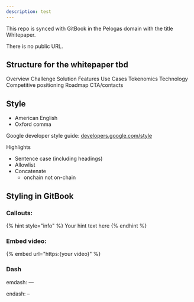 ```yaml
---
description: test
---
```


This repo is synced with GitBook in the Pelogas domain with the title Whitepaper.

There is no public URL.


## Structure for the whitepaper tbd

Overview
Challenge
Solution
Features
Use Cases
Tokenomics
Technology
Competitive positioning
Roadmap
CTA/contacts


## Style

- American English
- Oxford comma

Google developer style guide: [developers.google.com/style](https://developers.google.com/style)

Highlights

- Sentence case (including headings)
- Allowlist 
- Concatenate
	- onchain not on-chain

## Styling in GitBook

### Callouts:

{% hint style="info" %}
Your hint text here
{% endhint %}


### Embed video:
{% embed url="https:{your video}" %}

### Dash

emdash: &mdash;

endash: &ndash;